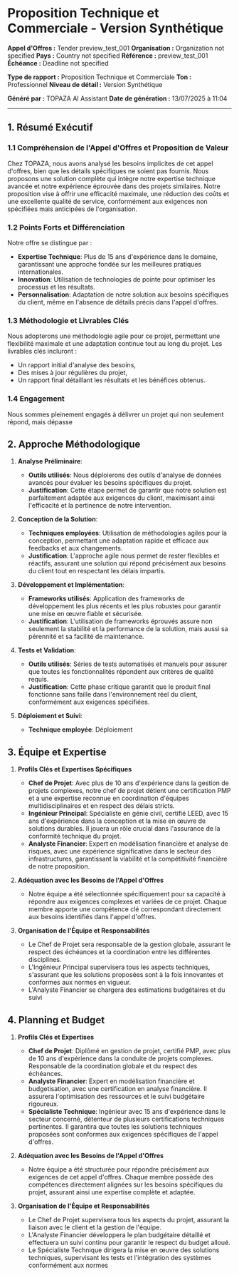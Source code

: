 # Proposition Technique et Commerciale - Version Synthétique

**Appel d'Offres :** Tender preview_test_001
**Organisation :** Organization not specified
**Pays :** Country not specified
**Référence :** preview_test_001
**Échéance :** Deadline not specified

**Type de rapport :** Proposition Technique et Commerciale
**Ton :** Professionnel
**Niveau de détail :** Version Synthétique

**Généré par :** TOPAZA AI Assistant
**Date de génération :** 13/07/2025 à 11:04

---


## 1. Résumé Exécutif

### 1.1 Compréhension de l'Appel d'Offres et Proposition de Valeur
Chez TOPAZA, nous avons analysé les besoins implicites de cet appel d'offres, bien que les détails spécifiques ne soient pas fournis. Nous proposons une solution complète qui intègre notre expertise technique avancée et notre expérience éprouvée dans des projets similaires. Notre proposition vise à offrir une efficacité maximale, une réduction des coûts et une excellente qualité de service, conformément aux exigences non spécifiées mais anticipées de l'organisation.

### 1.2 Points Forts et Différenciation
Notre offre se distingue par :
- **Expertise Technique**: Plus de 15 ans d'expérience dans le domaine, garantissant une approche fondée sur les meilleures pratiques internationales.
- **Innovation**: Utilisation de technologies de pointe pour optimiser les processus et les résultats.
- **Personnalisation**: Adaptation de notre solution aux besoins spécifiques du client, même en l'absence de détails précis dans l'appel d'offres.

### 1.3 Méthodologie et Livrables Clés
Nous adopterons une méthodologie agile pour ce projet, permettant une flexibilité maximale et une adaptation continue tout au long du projet. Les livrables clés incluront :
- Un rapport initial d'analyse des besoins,
- Des mises à jour régulières du projet,
- Un rapport final détaillant les résultats et les bénéfices obtenus.

### 1.4 Engagement
Nous sommes pleinement engagés à délivrer un projet qui non seulement répond, mais dépasse

## 2. Approche Méthodologique

1. **Analyse Préliminaire**:
   - **Outils utilisés**: Nous déploierons des outils d'analyse de données avancés pour évaluer les besoins spécifiques du projet.
   - **Justification**: Cette étape permet de garantir que notre solution est parfaitement adaptée aux exigences du client, maximisant ainsi l'efficacité et la pertinence de notre intervention.

2. **Conception de la Solution**:
   - **Techniques employées**: Utilisation de méthodologies agiles pour la conception, permettant une adaptation rapide et efficace aux feedbacks et aux changements.
   - **Justification**: L'approche agile nous permet de rester flexibles et réactifs, assurant une solution qui répond précisément aux besoins du client tout en respectant les délais impartis.

3. **Développement et Implémentation**:
   - **Frameworks utilisés**: Application des frameworks de développement les plus récents et les plus robustes pour garantir une mise en œuvre fiable et sécurisée.
   - **Justification**: L'utilisation de frameworks éprouvés assure non seulement la stabilité et la performance de la solution, mais aussi sa pérennité et sa facilité de maintenance.

4. **Tests et Validation**:
   - **Outils utilisés**: Séries de tests automatisés et manuels pour assurer que toutes les fonctionnalités répondent aux critères de qualité requis.
   - **Justification**: Cette phase critique garantit que le produit final fonctionne sans faille dans l'environnement réel du client, conformément aux exigences spécifiées.

5. **Déploiement et Suivi**:
   - **Technique employée**: Déploiement

## 3. Équipe et Expertise

1. **Profils Clés et Expertises Spécifiques**
   - **Chef de Projet**: Avec plus de 10 ans d'expérience dans la gestion de projets complexes, notre chef de projet détient une certification PMP et a une expertise reconnue en coordination d'équipes multidisciplinaires et en respect des délais stricts.
   - **Ingénieur Principal**: Spécialiste en génie civil, certifié LEED, avec 15 ans d'expérience dans la conception et la mise en œuvre de solutions durables. Il jouera un rôle crucial dans l'assurance de la conformité technique du projet.
   - **Analyste Financier**: Expert en modélisation financière et analyse de risques, avec une expérience significative dans le secteur des infrastructures, garantissant la viabilité et la compétitivité financière de notre proposition.

2. **Adéquation avec les Besoins de l'Appel d'Offres**
   - Notre équipe a été sélectionnée spécifiquement pour sa capacité à répondre aux exigences complexes et variées de ce projet. Chaque membre apporte une compétence clé correspondant directement aux besoins identifiés dans l'appel d'offres.

3. **Organisation de l'Équipe et Responsabilités**
   - Le Chef de Projet sera responsable de la gestion globale, assurant le respect des échéances et la coordination entre les différentes disciplines.
   - L'Ingénieur Principal supervisera tous les aspects techniques, s'assurant que les solutions proposées sont à la fois innovantes et conformes aux normes en vigueur.
   - L'Analyste Financier se chargera des estimations budgétaires et du suivi

## 4. Planning et Budget

1. **Profils Clés et Expertises**
   - **Chef de Projet**: Diplômé en gestion de projet, certifié PMP, avec plus de 10 ans d'expérience dans la conduite de projets complexes. Responsable de la coordination globale et du respect des échéances.
   - **Analyste Financier**: Expert en modélisation financière et budgetisation, avec une certification en analyse financière. Il assurera l'optimisation des ressources et le suivi budgétaire rigoureux.
   - **Spécialiste Technique**: Ingénieur avec 15 ans d'expérience dans le secteur concerné, détenteur de plusieurs certifications techniques pertinentes. Il garantira que toutes les solutions techniques proposées sont conformes aux exigences spécifiques de l'appel d'offres.

2. **Adéquation avec les Besoins de l'Appel d'Offres**
   - Notre équipe a été structurée pour répondre précisément aux exigences de cet appel d'offres. Chaque membre possède des compétences directement alignées sur les besoins spécifiques du projet, assurant ainsi une expertise complète et adaptée.

3. **Organisation de l'Équipe et Responsabilités**
   - Le Chef de Projet supervisera tous les aspects du projet, assurant la liaison avec le client et la gestion de l'équipe.
   - L'Analyste Financier développera le plan budgétaire détaillé et effectuera un suivi continu pour garantir le respect du budget alloué.
   - Le Spécialiste Technique dirigera la mise en œuvre des solutions techniques, supervisant les tests et l'intégration des systèmes conformément aux normes